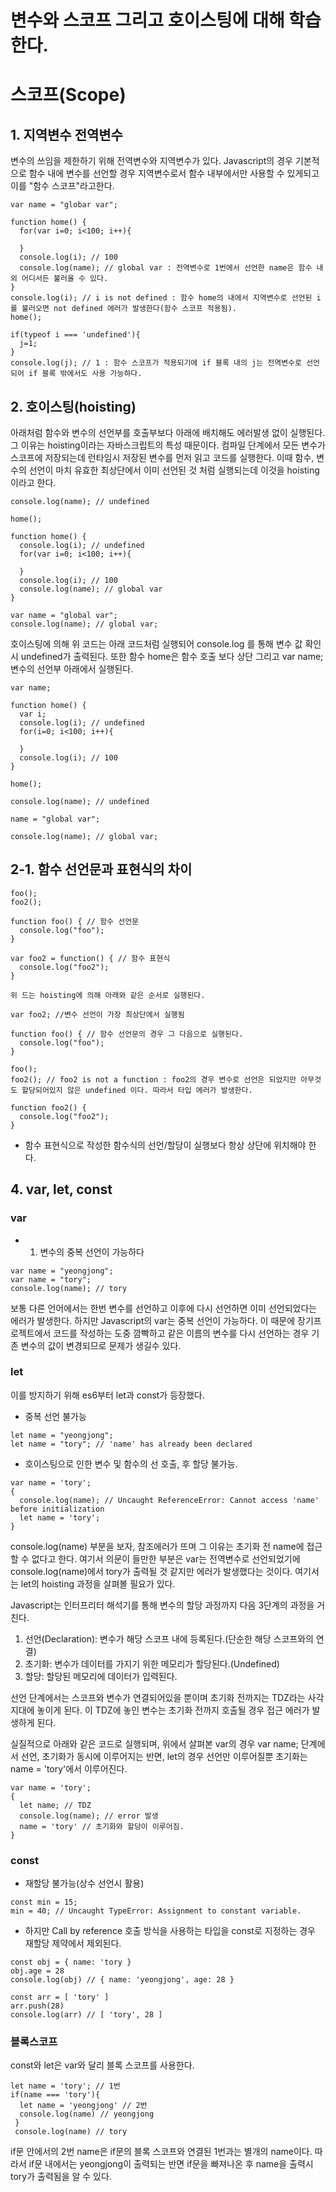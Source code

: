 # 변수와 스코프 그리고 호이스팅에 대해 학습한다.
# 스코프(Scope)
## 1. 지역변수 전역변수

변수의 쓰임을 제한하기 위해 전역변수와 지역변수가 있다.
Javascript의 경우 기본적으로 함수 내에 변수를 선언할 경우 지역변수로서 함수 내부에서만 사용할 수 있게되고 이를 "함수 스코프"라고한다.
```
var name = "globar var";

function home() {
  for(var i=0; i<100; i++){
  
  }
  console.log(i); // 100
  console.log(name); // global var : 전역변수로 1번에서 선언한 name은 함수 내 외 어디서든 불러올 수 있다.
}
console.log(i); // i is not defined : 함수 home의 내에서 지역변수로 선언된 i를 불러오면 not defined 에러가 발생한다(함수 스코프 적용됨).
home(); 

if(typeof i === 'undefined'){
  j=1;
}
console.log(j); // 1 : 함수 스코프가 적용되기에 if 블록 내의 j는 전역변수로 선언되어 if 블록 밖에서도 사용 가능하다.
```

## 2. 호이스팅(hoisting)
아래처럼 함수와 변수의 선언부를 호출부보다 아래에 배치해도 에러발생 없이 실행된다. 그 이유는 hoisting이라는 자바스크립트의
특성 때문이다. 컴파일 단계에서 모든 변수가 스코프에 저장되는데 런타임시 저장된 변수를 먼저 읽고 코드를 실행한다. 이때 함수, 변수의 선언이 마치 유효한 최상단에서 이미 선언된 것 처럼 실행되는데 이것을 hoisting이라고 한다.
```
console.log(name); // undefined

home();

function home() {
  console.log(i); // undefined
  for(var i=0; i<100; i++){
    
  }
  console.log(i); // 100
  console.log(name); // global var
}

var name = "global var";
console.log(name); // global var;
```
호이스팅에 의해 위 코드는 아래 코드처럼 실행되어 console.log 를 통해 변수 값 확인 시 undefined가 출력된다.
또한 함수 home은 함수 호출 보다 상단 그리고 var name; 변수의 선언부 아래에서 실행된다.

```
var name;

function home() {
  var i;
  console.log(i); // undefined
  for(i=0; i<100; i++){
    
  }
  console.log(i); // 100
}

home();

console.log(name); // undefined

name = "global var";

console.log(name); // global var;
```
## 2-1. 함수 선언문과 표현식의 차이

```
foo();
foo2();

function foo() { // 함수 선언문
  console.log("foo");
}

var foo2 = function() { // 함수 표현식
  console.log("foo2");
}

위 드는 hoisting에 의해 아래와 같은 순서로 실행된다.

var foo2; //변수 선언이 가장 최상단에서 실행됨

function foo() { // 함수 선언문의 경우 그 다음으로 실행된다.
  console.log("foo");
}

foo();
foo2(); // foo2 is not a function : foo2의 경우 변수로 선언은 되었지만 아무것도 할당되어있지 않은 undefined 이다. 따라서 타입 에러가 발생한다.

function foo2() {
  console.log("foo2");
}
```

* 함수 표현식으로 작성한 함수식의 선언/할당이 실행보다 항상 상단에 위치해야 한다.

## 4. var, let, const
### var
- 1. 변수의 중복 선언이 가능하다
```
var name = "yeongjong";
var name = "tory";
console.log(name); // tory
```
보통 다른 언어에서는 한번 변수를 선언하고 이후에 다시 선언하면 이미 선언되었다는 에러가 발생한다. 하지만 Javascript의 var는 중복 선언이 가능하다. 이 때문에 장기프로젝트에서 코드를 작성하는 도중 깜빡하고 같은 이름의 변수를 다시 선언하는 경우 기존 변수의 값이 변경되므로 문제가 생길수 있다.

### let
이를 방지하기 위해 es6부터 let과 const가 등장했다.

- 중복 선언 불가능
```
let name = "yeongjong";
let name = "tory"; // 'name' has already been declared
```
- 호이스팅으로 인한 변수 및 함수의 선 호출, 후 할당 불가능.
```
var name = 'tory';
{
  console.log(name); // Uncaught ReferenceError: Cannot access 'name' before initialization
  let name = 'tory';
}
```
console.log(name) 부분을 보자, 참조에러가 뜨며 그 이유는 초기화 전 name에 접근 할 수 없다고 한다. 여기서 의문이 들만한 부분은 var는 전역변수로 선언되었기에 console.log(name)에서 tory가 출력될 것 같지만 에러가 발생했다는 것이다. 여기서는 let의 hoisting 과정을 살펴볼 필요가 있다. 

Javascript는 인터프리터 해석기를 통해 변수의 할당 과정까지 다음 3단계의 과정을 거친다.
1. 선언(Declaration): 변수가 해당 스코프 내에 등록된다.(단순한 해당 스코프와의 연결)
2. 초기화: 변수가 데이터를 가지기 위한 메모리가 할당된다.(Undefined)
3. 할당: 할당된 메모리에 데이터가 입력된다.

선언 단계에서는 스코프와 변수가 연결되어있을 뿐이며 초기화 전까지는 TDZ라는 사각지대에 놓이게 된다.
이 TDZ에 놓인 변수는 초기화 전까지 호출될 경우 접근 에러가 발생하게 된다.

실질적으로 아래와 같은 코드로 실행되며, 위에서 살펴본 var의 경우 var name; 단계에서 선언, 초기화가 동시에 이루어지는 반면, let의 경우
선언만 이루어질뿐 초기화는 name = 'tory'에서 이루어진다.
```
var name = 'tory';
{
  let name; // TDZ
  console.log(name); // error 발생
  name = 'tory' // 초기화와 할당이 이루어짐.
}
```
### const
- 재할당 불가능(상수 선언시 활용)

```
const min = 15;
min = 40; // Uncaught TypeError: Assignment to constant variable.
```
- 하지만 Call by reference 호출 방식을 사용하는 타입을 const로 지정하는 경우 재할당 제약에서 제외된다.
```
const obj = { name: 'tory }
obj.age = 28
console.log(obj) // { name: 'yeongjong', age: 28 }

const arr = [ 'tory' ]
arr.push(28)
console.log(arr) // [ 'tory', 28 ]
```

### 블록스코프
const와 let은 var와 달리 블록 스코프를 사용한다.
```
let name = 'tory'; // 1번
if(name === 'tory'){
  let name = 'yeongjong' // 2번
  console.log(name) // yeongjong
 }
 console.log(name) // tory
```
if문 안에서의 2번 name은 if문의 블록 스코프와 연결된 1번과는 별개의 name이다.
따라서 if문 내에서는 yeongjong이 출력되는 반면 if문을 빠져나온 후 name을 출력시 tory가 출력됨을 알 수 있다.

